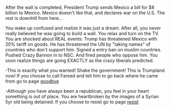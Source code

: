 After the wall is completed, President Trump sends Mexico a bill for $8 billion to Mexico.
Mexico doesn't like that, and declares war on the U.S.
The rest is downhill from here...

You wake up confused and realize it was just a dream. After all, you never really believed he was going to build a wall.
 You relax and turn on the TV.
You are shocked about REAL events:
Trump has threatened Mexico with 20% tariff on goods. 
He has threatened the UN by "taking names" of countries who don't support him. 
Signed a entry ban on muslim countries. 
Pushed Crazy Bannon in to NSC. And fired people who oppose him.
You soon realize things are going EXACTLY as the crazy liberals predicted.

-This is exactly what you wanted! Shake the government! This is Trumpland now!
		If you choose to call Fareed and tell him to go back where he came from go to page [goodbye](./goodbye/goodbye.md)

-Although you have always been a republican, you feel in your heart something is out of place. You are heartbroken by the images of a Syrian 5yr old being detained.
		If you choose to resist go to page [resist](./resist/resist.md)